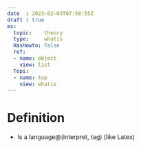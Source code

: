 ```yaml
---
date  : 2023-02-03T07:58:55Z
draft : true
mx:
  topic:    theory
  type:     whatis
  HasHowto: False  
  ref: 
  - name: object
    view: list
  Topi:
  - name: top
    view: whatis
---
```


# Definition
- Is a language@(interpret, tag) (like Latex)